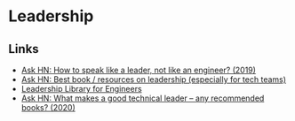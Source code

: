 # Leadership

## Links

* [Ask HN: How to speak like a leader, not like an engineer? \(2019\)](https://news.ycombinator.com/item?id=19349676)
* [Ask HN: Best book / resources on leadership \(especially for tech teams\)](https://news.ycombinator.com/item?id=21712194)
* [Leadership Library for Engineers](https://leadership-library.dev/The-Leadership-Library-for-Engineers-c3a6bf9482a74fffa5b8c0e85ea5014a)
* [Ask HN: What makes a good technical leader – any recommended books? \(2020\)](https://news.ycombinator.com/item?id=23759547)

